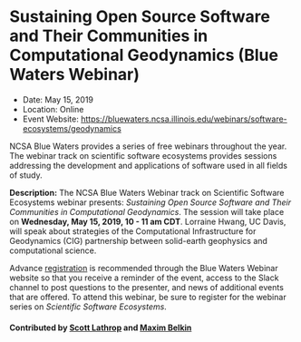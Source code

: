 # Sustaining Open Source Software and Their Communities in Computational Geodynamics (Blue Waters Webinar)

- Date: May 15, 2019
- Location: Online
- Event Website: https://bluewaters.ncsa.illinois.edu/webinars/software-ecosystems/geodynamics

NCSA Blue Waters provides a series of free webinars throughout the year.  The webinar track on scientific software ecosystems provides sessions addressing the development and applications of software used in all fields of study.  

**Description:**  The NCSA Blue Waters Webinar track on Scientific Software Ecosystems webinar presents: *Sustaining Open Source Software and Their Communities in Computational Geodynamics*.  The session will take place on **Wednesday, May 15, 2019, 10 - 11 am CDT**.  Lorraine Hwang, UC Davis, will speak about strategies of the Computational Infrastructure for Geodynamics (CIG) partnership between solid-earth geophysics and computational science. 

Advance [registration](https://bluewaters.ncsa.illinois.edu/webinars/registration) is recommended through the Blue Waters Webinar website so that you receive a reminder of the event, access to the Slack channel to post questions to the presenter, and news of additional events that are offered. To attend this webinar, be sure to register for the webinar series on *Scientific Software Ecosystems*.

#### Contributed by [Scott Lathrop](https://github.com/scottlathrop "Scott Lathrop GitHub Profile") and [Maxim Belkin](https://github.com/maxim-belkin "Maxim Belkin GitHub Profile")

<!---
Publish: yes
RSS update: 2019-04-29
Categories: Community
Topics: projects and organizations
Tags: webinar
Level: 2
Prerequisites: default
Aggregate: none
--->
